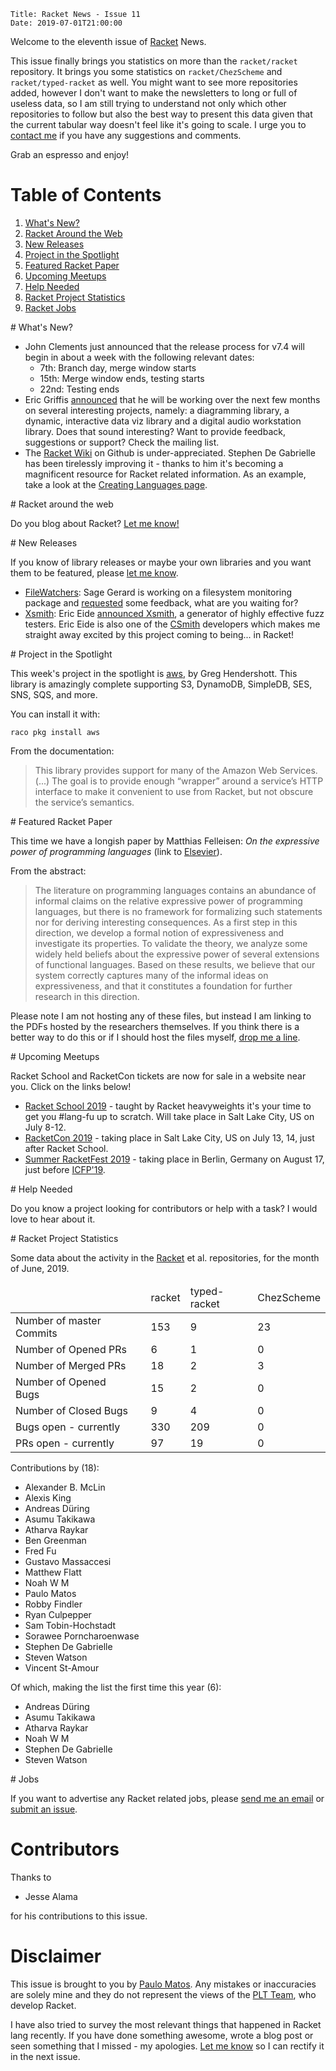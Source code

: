     Title: Racket News - Issue 11
    Date: 2019-07-01T21:00:00

Welcome to the eleventh issue of [Racket](https://www.racket-lang.org) News. 

This issue finally brings you statistics on more than the `racket/racket` repository. It brings you some statistics on `racket/ChezScheme` and `racket/typed-racket` as well. You might want to see more repositories added, however I don't want to make the newsletters to long or full of useless data, so I am still trying to understand not only which other repositories to follow but also the best way to present this data given that the current tabular way doesn't feel like it's going to scale. I urge you to [contact me](mailto:pmatos@linki.tools) if you have any suggestions and comments.

Grab an espresso and enjoy!

# Table of Contents

1. [What's New?](#whatsnew)
2. [Racket Around the Web](#aroundtheweb)
3. [New Releases](#newreleases)
4. [Project in the Spotlight](#spotlight)
5. [Featured Racket Paper](#featuredpaper)
6. [Upcoming Meetups](#meetups)
7. [Help Needed](#helpneeded)
8. [Racket Project Statistics](#stats)
9. [Racket Jobs](#jobs)

<div id='whatsnew'/>
# What's New?

* John Clements just announced that the release process for v7.4 will begin in about a week with the following relevant dates: 
  * 7th:  Branch day, merge window starts
  * 15th: Merge window ends, testing starts
  * 22nd: Testing ends
* Eric Griffis [announced](https://groups.google.com/d/msg/racket-users/PH4_wn1mGRk/2_i_IP8uAwAJ) that he will be working over the next few months on several interesting projects, namely: a diagramming library, a dynamic, interactive data viz library and a digital audio workstation library. Does that sound interesting? Want to provide feedback, suggestions or support? Check the mailing list.
* The [Racket Wiki](https://github.com/racket/racket/wiki) on Github is under-appreciated. Stephen De Gabrielle has been tirelessly improving it - thanks to him it's becoming a magnificent resource for Racket related information. As an example, take a look at the [Creating Languages page](https://github.com/racket/racket/wiki/Creating-Languages).

<div id='aroundtheweb'/>
# Racket around the web

Do you blog about Racket? [Let me know!](mailto:pmatos@linki.tools)

<div id='newreleases'/>
# New Releases

If you know of library releases or maybe your own libraries and you want them to be featured, please [let me know](mailto:pmatos@linki.tools).

* [FileWatchers](https://github.com/zyrolasting/file-watchers): Sage Gerard is working on a filesystem monitoring package and [requested](https://groups.google.com/d/msg/racket-users/ASAiUphNIHI/wKg9qZ1kCgAJ) some feedback, what are you waiting for?
* [Xsmith](https://gitlab.flux.utah.edu/xsmith/xsmith): Eric Eide [announced Xsmith](https://groups.google.com/d/msg/racket-users/_xyh2XWP8_w/77wOTrLOBQAJ), a generator of highly effective fuzz testers. Eric Eide is also one of the [CSmith](https://embed.cs.utah.edu/csmith/) developers which makes me straight away excited by this project coming to being... in Racket!

<div id='spotlight'/>
# Project in the Spotlight

This week's project in the spotlight is [aws](https://github.com/greghendershott/aws), by Greg Hendershott. This library is amazingly complete supporting S3, DynamoDB, SimpleDB, SES, SNS, SQS, and more.

You can install it with:
```
raco pkg install aws
```

From the documentation:

> This library provides support for many of the Amazon Web Services. (...) The goal is to provide enough “wrapper” around a service’s HTTP interface to make it convenient to use from Racket, but not obscure the service’s semantics.

<div id='featuredpaper'/>
# Featured Racket Paper

This time we have a longish paper by Matthias Felleisen: *On the expressive power of programming languages* (link to [Elsevier](https://reader.elsevier.com/reader/sd/pii/016764239190036W?token=36F74A650F699E4E2968CFBAE1F8EF1DC8ED73BBE927A8D797FAC510D3AADFD5DDAE6024F2130E95DDF5D2CDE8C1DFEE)).

From the abstract:

> The literature on programming languages contains an abundance of informal claims on the relative expressive power of programming languages, but there is no framework for formalizing such statements nor for deriving interesting consequences. As a first step in this direction, we develop a formal notion of expressiveness and investigate its properties. To validate the theory, we analyze some widely held beliefs about the expressive power of several extensions of functional languages. Based on these results, we believe that our system correctly captures many of the informal ideas on expressiveness, and that it constitutes a foundation for further research in this direction.

Please note I am not hosting any of these files, but instead I am linking to the PDFs hosted by the researchers themselves. If you think there is a better way to do this or if I should host the files myself, [drop me a line](mailto:pmatos@linki.tools).

<div id='meetups'/>
# Upcoming Meetups

Racket School and RacketCon tickets are now for sale in a website near you. Click on the links below!

* [Racket School 2019](https://school.racket-lang.org/) - taught by Racket heavyweights it's your time to get you #lang-fu up to scratch. Will take place in Salt Lake City, US on July 8-12.
* [RacketCon 2019](https://con.racket-lang.org/) - taking place in Salt Lake City, US on July 13, 14, just after Racket School.
* [Summer RacketFest 2019](https://racketfest.com/) - taking place in Berlin, Germany on August 17, just before [ICFP'19](https://icfp19.sigplan.org/). 

<div id='helpneeded'/>
# Help Needed

Do you know a project looking for contributors or help with a task? I would love to hear about it.

<div id='stats'/>
# Racket Project Statistics

Some data about the activity in the [Racket](https://github.com/racket) et al. repositories, for the month of June, 2019.

<table>
<thead><td></td>                     <td>&nbsp;</td><td>racket</td><td>typed-racket</td><td>ChezScheme</td></thead>
<tr><td>Number of master Commits</td><td>&nbsp;</td>   <td>153</td>           <td>9</td>        <td>23</td></tr>
<tr><td>Number of Opened PRs</td>    <td>&nbsp;</td>     <td>6</td>           <td>1</td>         <td>0</td></tr>
<tr><td>Number of Merged PRs</td>    <td>&nbsp;</td>    <td>18</td>           <td>2</td>         <td>3</td></tr>
<tr><td>Number of Opened Bugs</td>   <td>&nbsp;</td>    <td>15</td>           <td>2</td>         <td>0</td></tr>
<tr><td>Number of Closed Bugs</td>   <td>&nbsp;</td>     <td>9</td>           <td>4</td>         <td>0</td></tr>
<tr><td>Bugs open - currently</td>   <td>&nbsp;</td>   <td>330</td>         <td>209</td>         <td>0</td></tr>
<tr><td>PRs open - currently</td>    <td>&nbsp;</td>    <td>97</td>          <td>19</td>         <td>0</td></tr>
</table>

Contributions by (18):

* Alexander B. McLin
* Alexis King
* Andreas Düring
* Asumu Takikawa
* Atharva Raykar
* Ben Greenman
* Fred Fu
* Gustavo Massaccesi
* Matthew Flatt
* Noah W M
* Paulo Matos
* Robby Findler
* Ryan Culpepper
* Sam Tobin-Hochstadt
* Sorawee Porncharoenwase
* Stephen De Gabrielle
* Steven Watson
* Vincent St-Amour

Of which, making the list the first time this year (6):

* Andreas Düring
* Asumu Takikawa
* Atharva Raykar
* Noah W M
* Stephen De Gabrielle
* Steven Watson

<div id='jobs'/>
# Jobs

If you want to advertise any Racket related jobs, please [send me an email](mailto:pmatos@linki.tools) or [submit an issue](https://github.com/racket-news/racket-news.github.io-src/issues).

# Contributors

Thanks to 

* Jesse Alama

for his contributions to this issue.

# Disclaimer

This issue is brought to you by [Paulo Matos](mailto:pmatos@linki.tools). Any mistakes or inaccuracies are solely mine and
they do not represent the views of the [PLT Team](http://www.racket-lang.org/team.html), who develop Racket.

I have also tried to survey the most relevant things that happened in Racket lang recently. If you have done something awesome, wrote a blog post or seen something that I missed - my apologies. [Let me know](mailto:pmatos@linki.tools) so I can rectify it in the next issue.
